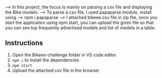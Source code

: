 --> In this project, the focus is mainly on parsing a csv file and displaying the Bike models.
--> To parse a csv file, I used papaparse module, install using --> npm i papaparse
--> I attached bikeee.csv file in zip file, once you start the application using npm start, you can upload the given file so that you can see top frequently advertised models and list of models in a table.

## Instructions

1. Open the Bikeee-challenge folder in VS code editor
2. `npm i` to install the dependencies
3. `npm start`
4. Upload the attached csv file in the browser
